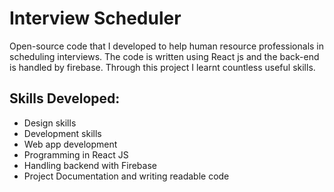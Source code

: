 # Interview Scheduler

Open-source code that I developed to help human resource professionals in scheduling interviews. The code is written using React js and the back-end is
handled by firebase. Through this project I learnt countless useful skills.

## Skills Developed:
- Design skills 
- Development skills 
- Web app development
- Programming in React JS 
- Handling backend with Firebase
- Project Documentation and writing readable code

